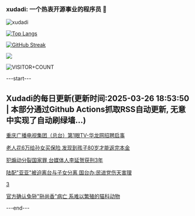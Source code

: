 ### xudadi: 一个热衷开源事业的程序员 👋

![xudadi](https://github-readme-stats-git-masterorgs-github-readme-stats-team.vercel.app/api?username=xudadi)

[![Top Langs](https://github-readme-stats.vercel.app/api/top-langs/?username=xudadi)](https://github.com/anuraghazra/github-readme-stats)

[![GitHub Streak](https://streak-stats.demolab.com?user=xudadi&locale=zh_Hans)](https://git.io/streak-stats)

![](https://raw.githubusercontent.com/xudadi/xudadi/main/assets/github-contribution-grid-snake.svg)

![VISITOR+COUNT](https://komarev.com/ghpvc/?username=xudadi&label=VISITOR+COUNT)


---start---

## Xudadi的每日更新(更新时间:2025-03-26 18:53:50 | 本部分通过Github Actions抓取RSS自动更新, 无意中实现了自动刷绿墙...)

[重庆广播电视集团（总台）第1眼TV-华龙网招聘启事](https://www.gongkaoleida.com/article/2336525)

[老人花6万给孙女买保险 发现到孩子80岁才能返完本金](https://m.163.com/news/article/JRIVU02F05561G0D.html)

[犯煽动分裂国家罪 台媒体人李延贺获刑3年](https://m.163.com/news/article/JRJ2EO1P0514R9OJ.html)

[陆配"亚亚"被迫离台与子女分离 国台办:民进党伤天害理](https://m.163.com/news/article/JRJ0O7D70514R9P4.html)

[3](https://m.163.com/touch/news/sub/domestic)

[官方确认兔狲"狲尚香"病亡 系难以繁殖的猫科动物](https://m.163.com/news/article/JRIUPVK50512D3VJ.html)

---end---
